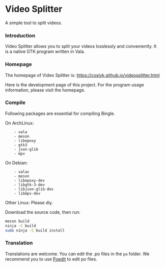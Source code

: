# Video Splitter

A simple tool to split videos.

### Introduction

Video Splitter allows you to split your videos losslessly and conveniently. It is a native GTK program written in Vala.

### Homepage

The homepage of Video Splitter is: https://coslyk.github.io/videosplitter.html

Here is the development page of this project. For the program usage information, please visit the homepage.

### Compile

Following packages are essential for compiling Bingle.

On ArchLinux:

```
    - vala
    - meson
    - libepoxy
    - gtk3
    - json-glib
    - mpv
```

On Debian:

```
    - valac
    - meson
    - libepoxy-dev
    - libgtk-3-dev
    - libjson-glib-dev
    - libmpv-dev
```

Other Linux: Please diy.

Download the source code, then run:

```bash
meson build
ninja -C build
sudo ninja -C build install
```

### Translation

Translations are welcome. You can edit the .po files in the `po` folder. We recommend you to use [Poedit](https://poedit.net/) to edit po files.
